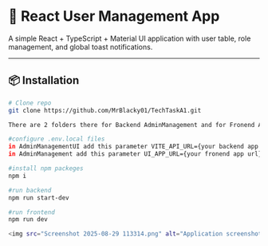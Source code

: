# 🚀 React User Management App

A simple React + TypeScript + Material UI application with user table, role management, and global toast notifications.

---

## 📦 Installation

```bash
# Clone repo
git clone https://github.com/MrBlacky01/TechTaskA1.git

There are 2 folders there for Backend AdminManagement and for Fronend AdminManagementUI

#configure .env.local files
in AdminManagementUI add this parameter VITE_API_URL={your backend app url}
in AdminManagement add this parameter UI_APP_URL={your fronend app url}

#install npm packeges
npm i

#run backend
npm run start-dev

#run frontend
npm run dev

<img src="Screenshot 2025-08-29 113314.png" alt="Application screenshot" width="600" />
```

